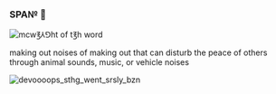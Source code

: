 ### SPA№ 👋

<!--
**b0r3dd3v/b0r3dd3v** is a ✨ _special_ ✨ repository because its `README.md` (this file) appears on your GitHub profile.
\\⨃⨃⨃⨃⨃⨃⨃⨃⨃⨃⨃⨃⨃⨃⨃⨃⨃⨃⨃⨃⨃⨃⨃⨃⨃⨃⨃⨃⨃⨃⨃⨃⨃⨃⨃⨃⨃⨃⨃⨃⨃⨃⨃⨃⨃⨃⨃⨃⨃⨃⨃⨃⨃⨃⨃⨃⨃⨃⨃⨃⨃⨃⨃⨃⨃⨃⨃⨃⨃-->
![mcw℥⅄⅁ht of t℥h word](https://user-images.githubusercontent.com/44746806/112784943-86079680-905b-11eb-9721-5f2e0a014e4b.jpeg)

making out noises of making out that can disturb the peace of others through animal sounds, music, or vehicle noises



![devoooops_sthg_went_srsly_bzn](https://user-images.githubusercontent.com/44746806/113084168-2689c200-91e6-11eb-8966-205f9ca00af8.jpg)

